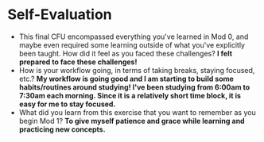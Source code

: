 # Self-Evaluation

- This final CFU encompassed everything you've learned in Mod 0, and maybe even required some learning outside of what you've explicitly been taught. How did it feel as you faced these challenges? **I felt prepared to face these challenges!**
- How is your workflow going, in terms of taking breaks, staying focused, etc.? **My workflow is going good and I am starting to build some habits/routines around studying! I've been studying from 6:00am to 7:30am each morning. Since it is a relatively short time block, it is easy for me to stay focused.** 
- What did you learn from this exercise that you want to remember as you begin Mod 1? **To give myself patience and grace while learning and practicing new concepts.** 